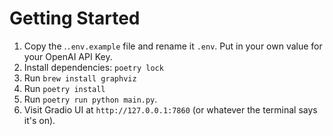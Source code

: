 # Getting Started
1. Copy the .`.env.example` file and rename it `.env`. Put in your own value for your OpenAI API Key. 
1. Install dependencies: `poetry lock`
1. Run `brew install graphviz`
1. Run `poetry install`
1. Run `poetry run python main.py`.
1. Visit Gradio UI at `http://127.0.0.1:7860` (or whatever the terminal says it's on).
